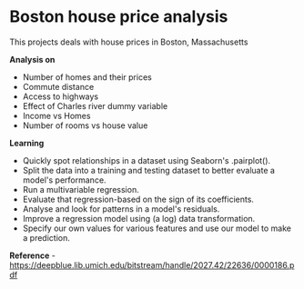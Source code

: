# Boston house price analysis
  This projects deals with house prices in Boston, Massachusetts

**Analysis on**
  - Number of homes and their prices
  - Commute distance
  - Access to highways
  - Effect of Charles river dummy variable
  - Income vs Homes
  - Number of rooms vs house value

**Learning**
  - Quickly spot relationships in a dataset using Seaborn's .pairplot().
  - Split the data into a training and testing dataset to better evaluate a model's performance.
  - Run a multivariable regression.
  - Evaluate that regression-based on the sign of its coefficients.
  - Analyse and look for patterns in a model's residuals.
  - Improve a regression model using (a log) data transformation.
  - Specify our own values for various features and use our model to make a prediction.

**Reference** - https://deepblue.lib.umich.edu/bitstream/handle/2027.42/22636/0000186.pdf
